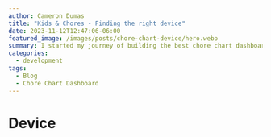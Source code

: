 ```yaml
---
author: Cameron Dumas
title: "Kids & Chores - Finding the right device"
date: 2023-11-12T12:47:06-06:00
featured_image: /images/posts/chore-chart-device/hero.webp
summary: I started my journey of building the best chore chart dashboard by finding a device that could meet all the requirements.
categories:
  - development
tags:
  - Blog
  - Chore Chart Dashboard
---
```


# Device
